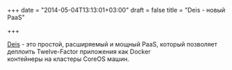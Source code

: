 +++
date = "2014-05-04T13:13:01+03:00"
draft = false
title = "Deis - новый PaaS"

+++

<p><a href="http://docs.deis.io/en/latest/gettingstarted/concepts/">Deis</a> - это простой, расширяемый&nbsp;и мощный&nbsp;PaaS, который позволяет деплоить&nbsp;Twelve-Factor приложения как&nbsp;Docker контейнеры&nbsp;на&nbsp;кластеры CoreOS машин.</p>

